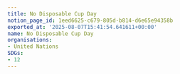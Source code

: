 ```yaml
---
title: No Disposable Cup Day
notion_page_id: 1eed6625-c679-805d-b814-d6e65e94358b
exported_at: '2025-08-07T15:41:54.641611+00:00'
name: No Disposable Cup Day
organisations:
- United Nations
SDGs:
- 12
---
```


